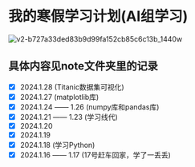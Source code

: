 # 我的寒假学习计划(AI组学习)

![v2-b727a33ded83b9d99fa152cb85c6c13b_1440w](https://github.com/RunningGT/-AI_Learning-/assets/156979158/65ff71fc-c74a-4f2c-8a12-177b45a6eb66)

## 具体内容见note文件夹里的记录
- [x] 2024.1.28 (Titanic数据集可视化)
- [x] 2024.1.27 (matplotlib库) 
- [x] 2024.1.24 —— 1.26 (numpy库和pandas库)
- [x] 2024.1.21 —— 1.23 (学习线代)
- [x] 2024.1.20
- [x] 2024.1.19
- [x] 2024.1.18 (学习Python)
- [x] 2024.1.16 —— 1.17 (17号赶车回家，学了一丢丢)
